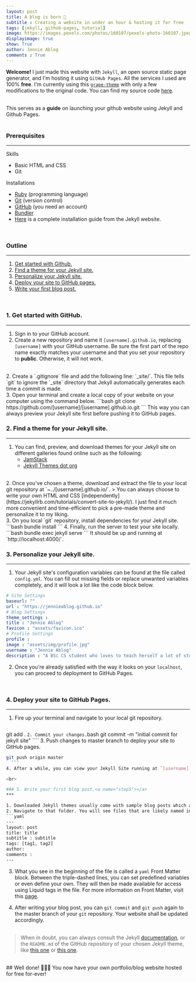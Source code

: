 ```yaml
---
layout: post
title: A blog is born 👶
subtitle : Creating a website in under an hour & hosting it for free
tags: [jekyll, github-pages, tutorial]
image: https://images.pexels.com/photos/160107/pexels-photo-160107.jpeg?auto=compress&cs=tinysrgb&dpr=2&h=650&w=940
displayimage: true
show: True
author: Jennie Ablog
comments : True
---
```


<!-- Introduction -->

<strong>Welcome!</strong> I just made this website with `Jekyll`, an open source static page generator, and I'm hosting it using `GitHub Pages`. All the services I used are 100% <strong>free</strong>. I'm currently using this <a href="https://github.com/naye0ng/Grape-Theme">`grape-theme`</a> with only a few modifications to the original code. You can find my source code <a href="https://github.com/jennieablog/jennieablog.github.io">here</a>.<br><br>

This serves as a <strong>guide</strong> on launching your github website using Jekyll and Github Pages.<br><br>

### Prerequisites
***

Skills
- Basic HTML and CSS
- Git

Installations
- <a href="https://www.ruby-lang.org/en/downloads/">Ruby</a> (programming language)
- <a href="https://git-scm.com/">Git</a> (version control)
- <a href="https://github.com/">GitHub</a> (you need an account)
- <a href="https://bundler.io/">Bundler</a>
- <a href="https://jekyllrb.com/docs/installation/macos/#install-command-line-tools">Here</a> is a complete installation guide from the Jekyll website.

<br>

### Outline
***

1. [Get started with Github.](#step1)
2. [Find a theme for your Jekyll site.](#step2)
3. [Personalize your Jekyll site.](#step3)
4. [Deploy your site to GitHub pages.](#step4)
5. [Write your first blog post.](#step5)

<br>

### 1. Get started with GitHub.<a name="step1"></a>
***

1. Sign in to your GitHub account.
2. Create a new repository and name it `[username].github.io`, replacing `[username]` with your GitHub username. Be sure the first part of the repo name exactly matches your username and that you set your repository to <strong>public</strong>. Otherwise, it will not work.
<br>
2. Create a `.gitignore` file and add the following line: `_site/`. This file tells `git` to ignore the `_site` directory that Jekyll automatically generates each time a commit is made.
<br>
3. Open your terminal and create a local copy of your website on your computer using the command below.
  ```bash
git clone https://github.com/[username]/[username].github.io.git
  ``` 
  This way you can always preview your Jekyll site first before pushing it to GitHub pages.

<br>

### 2. Find a theme for your Jekyll site.<a name="step2"></a>
***

1. You can find, preview, and download themes for your Jekyll site on different galleries found online such as the following:
	- [JamStack](https://jamstackthemes.dev/ssg/jekyll/)
	- [Jekyll Themes dot org](https://jekyllthemes.org)
<br>
2. Once you've chosen a theme, download and extract the file to your local git repository at `~../[username].github.io/`.
	> You can always choose to write your own HTML and CSS [independently](https://jekyllrb.com/tutorials/convert-site-to-jekyll/). I just find it much more convenient and time-efficient to pick a pre-made theme and personalize it to my liking.
<br>
3. On you local `git` repository, install dependencies for your Jekyll site.
  ```bash
bundle install
  ```
4. Finally, run the server to test your site locally.
  ```bash
bundle exec jekyll serve
  ```
  It should be up and running at `http://localhost:4000/`.

<br>

### 3. Personalize your Jekyll site.<a name="step3"></a>
***

1. Your Jekyll site's configuration variables can be found at the file called `config.yml`. You can fill out missing fields or replace unwanted variables completely, and it will look a lot like the code block below.
  ```yaml
# Site Settings
baseurl: ""
url : "https://jennieablog.github.io"
# Blog Settings
theme_settings :
  title : "Jennie Ablog"
  favicon : "assets/favicon.ico"
# Profile Settings
profile :
  image : "assets/img/profile.jpg"
  username : "Jennie Ablog"
  description : "A BSc CS student who loves to teach herself a lot of stuff. 👩🏾‍💻"
  ```
2. Once you're already satisfied with the way it looks on your `localhost`, you can proceed to deployment to GitHub Pages.

<br>

### 4. Deploy your site to GitHub Pages.<a name="step4"></a>
***

1. Fire up your terminal and navigate to your local git repository.
    ```bash
git add .
    ```
2. Commit your changes.
    ```bash
git commit -m "initial commit for jekyll site"
    ````
3. Push changes to master branch to deploy your site to GitHub pages.
  ```bash
git push origin master
    ```
4. After a while, you can view your Jekyll Site running at `[username].github.io`.

<br>

### 5. Write your first blog post.<a name="step5"></a>
***

1. Downloaded Jekyll themes usually come with sample blog posts which are located in a folder named `posts/`.
2. Navigate to that folder. You will see files that are likely named in this format `YYYY-MM-DD-sample-blog-post.md`. When you open it it will look something like an `html` file except that it has something else in the beginning.
  ```yaml
---
layout: post
title: title
subtitle : subtitle
tags: [tag1, tag2]
author: 
comments : 
---
  ```
3. What you see in the beginning of the file is called a `yaml` Front Matter block. Between the triple-dashed lines, you can set predefined variables or even define your own. They will then be made available for access using Liquid tags in the file. For more information on Front Matter, visit this [page](https://jekyllrb.com/docs/front-matter/).

4. After writing your blog post, you can `git commit` and `git push` again to the master branch of your `git` repository. Your website shall be updated accordingly.<br><br>

> When in doubt, you can always consult the Jekyll [documentation](https://jekyllrb.com/docs/), or the `README.md` of the GitHub repository of your chosen Jekyll theme, like [this one](https://github.com/naye0ng/Grape-Theme/blob/master/README.md) or [this one](https://github.com/sergiokopplin/indigo/blob/gh-pages/README.md).

<br>
## Well done! 🙆🏽‍♀️
You now have your own portfolio/blog website hosted for free for-ever!
